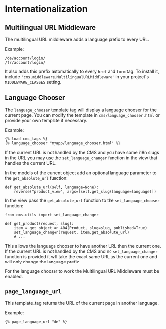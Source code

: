 Internationalization
====

Multilingual URL Middleware
-------------------------

The multilingual URL middleware adds a language prefix to every URL. 

Example:

	/de/account/login/
	/fr/account/login/

It also adds this prefix automatically to every `href` and `form` tag.
To install it, include `'cms.middleware.MultilingualURLMiddleware'` in
your project's `MIDDLEWARE_CLASSES` setting.

Language Chooser
----------------

The `language_chooser` template tag will display a language chooser for the current page.
You can modify the template in `cms/language_chooser.html` or provide your own template if necessary.

Example:

	{% load cms_tags %}
	{% language_chooser "myapp/language_chooser.html" %}

If the current URL is not handled by the CMS and you have some i18n slugs in the URL you may use
the `set_language_changer` function in the view that handles the current URL.

In the models of the current object add an optional language parameter to the `get_absolute_url` function:

	def get_absolute_url(self, language=None):
		reverse("product_view", args=[self.get_slug(language=language)])


In the view pass the `get_absolute_url` function to the `set_language_chooser` function:

	from cms.utils import set_language_changer
	
	def get_product(request, slug):
		item = get_object_or_404(Product, slug=slug, published=True)
		set_language_changer(request, item.get_absolute_url)
		# ...
	
This allows the language chooser to have another URL then the current one.
If the current URL is not handled by the CMS and no `set_language_changer`
function is provided it will take the exact same URL as the current one and
will only change the language prefix.

For the language chooser to work the Multilingual URL Middleware
must be enabled.

`page_language_url`
-----------------

This template_tag returns the URL of the current page in another language.

Example:

	{% page_language_url "de" %}
